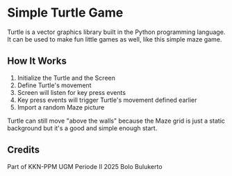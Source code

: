 # Simple Turtle Game

Turtle is a vector graphics library built in the Python programming language. It can be used to make fun little games as well, like this simple maze game. 

## How It Works

1. Initialize the Turtle and the Screen
2. Define Turtle's movement
3. Screen will listen for key press events
4. Key press events will trigger Turtle's movement defined earlier
5. Import a random Maze picture

Turtle can still move "above the walls" because the Maze grid is just a static background but it's a good and simple enough start.

## Credits

Part of KKN-PPM UGM Periode II 2025 Bolo Bulukerto
